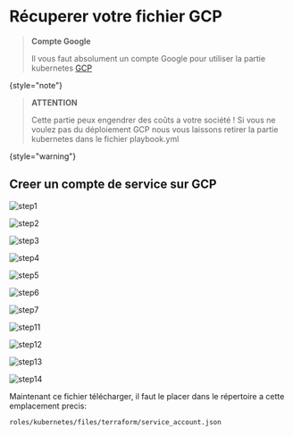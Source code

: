 # Récuperer votre fichier GCP

> **Compte Google**
>
> Il vous faut absolument un compte Google pour utiliser la partie kubernetes
> [GCP](https://console.cloud.google.com/)
>
{style="note"}

> **ATTENTION**
>
> Cette partie peux engendrer des coûts a votre société !
> Si vous ne voulez pas du déploiement GCP nous vous laissons retirer la partie kubernetes dans le fichier playbook.yml
>
{style="warning"}

## Creer un compte de service sur GCP
![step1](step1.png)

![step2](step2.png)

![step3](step3.png)

![step4](step4.png)

![step5](step5.png)

![step6](step6.png)

![step7](step7.png)

![step11](step11.png)

![step12](step12.png)

![step13](step13.png)

![step14](step14.png)

Maintenant ce fichier télécharger, il faut le placer dans le répertoire a cette emplacement precis:
```Bash
roles/kubernetes/files/terraform/service_account.json
```
